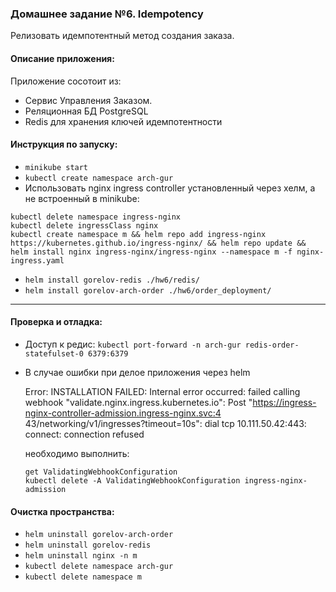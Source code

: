 ### Домашнее задание №6. Idempotency

Релизовать идемпотентный метод создания заказа.

#### Описание приложения:
Приложение сосотоит из:
- Сервис Управления Заказом.
- Реляционная БД PostgreSQL
- Redis для хранения ключей идемпотентности

#### Инструкция по запуску:
- `minikube start`
- `kubectl create namespace arch-gur`  
- Использовать nginx ingress controller установленный через хелм, а не встроенный в minikube:

```
kubectl delete namespace ingress-nginx
kubectl delete ingressClass nginx
kubectl create namespace m && helm repo add ingress-nginx https://kubernetes.github.io/ingress-nginx/ && helm repo update && helm install nginx ingress-nginx/ingress-nginx --namespace m -f nginx-ingress.yaml
```

- `helm install gorelov-redis ./hw6/redis/`
- `helm install gorelov-arch-order ./hw6/order_deployment/`

---

#### Проверка и отладка:
- Доступ к редис:
`kubectl port-forward -n arch-gur redis-order-statefulset-0 6379:6379`

- В случае ошибки при делое приложения через helm

    Error: INSTALLATION FAILED: Internal error occurred: failed calling webhook "validate.nginx.ingress.kubernetes.io": Post "https://ingress-nginx-controller-admission.ingress-nginx.svc:4
    43/networking/v1/ingresses?timeout=10s": dial tcp 10.111.50.42:443: connect: connection refused
    
    необходимо выполнить:
    ```
    get ValidatingWebhookConfiguration
    kubectl delete -A ValidatingWebhookConfiguration ingress-nginx-admission
    ```

#### Очистка пространства:

- `helm uninstall gorelov-arch-order`
- `helm uninstall gorelov-redis`
- `helm uninstall nginx -n m`
- `kubectl delete namespace arch-gur`
- `kubectl delete namespace m`
